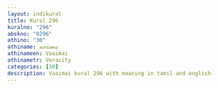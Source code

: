 ```yaml
---
layout: indikural
title: Kural 296
kuralno: "296"
abskno: "0296"
athino: "30"
athiname: வாய்மை
athinameen: Vaaimai
athinametr: Veracity
categories: [30]
description: Vaaimai kural 296 with meaning in tamil and english 
---
```


